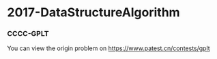 # 2017-DataStructureAlgorithm
### CCCC-GPLT
You can view the origin problem on <a href="https://www.patest.cn/contests/gplt">https://www.patest.cn/contests/gplt</a>
